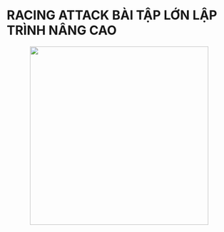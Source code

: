 # RACING ATTACK BÀI TẬP LỚN LẬP TRÌNH NÂNG CAO
<p align="center">
  <img src="https://github.com/user-attachments/assets/05c20436-05d2-4885-a43a-fa26a56ec70c" width="400">
</p>





